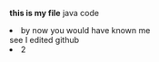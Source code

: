 <b> this is my file</b>
java code
<li>by now you would have known me</li>
see I edited github
<li>2</li>